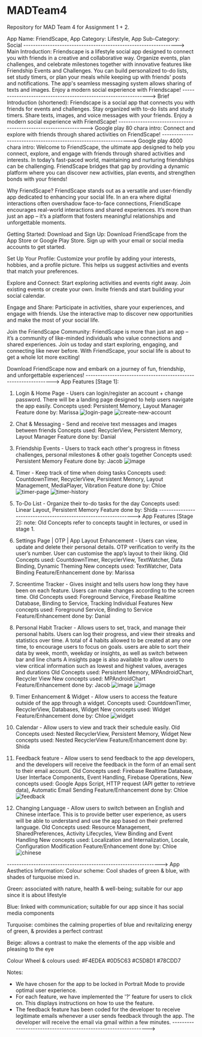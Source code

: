 # MADTeam4
Repository for MAD Team 4 for Assignment 1 + 2.

App Name: FriendScape,
App Category: Lifestyle,
App Sub-Category: Social
---------------------------------------------------------------->
Main Introduction:
Friendscape is a lifestyle social app designed to connect you with friends in a creative and collaborative way.
Organize events, plan challenges, and celebrate milestones together with innovative features like Friendship Events and Challenges.
You can build personalized to-do lists, set study timers, or plan your meals while keeping up with friends' posts and notifications.
The app's seamless messaging system allows sharing of texts and images.
Enjoy a modern social experience with Friendscape!
---------------------------------------------------------------->
Brief Introduction (shortened):
Friendscape is a social app that connects you with friends for events and challenges.
Stay organized with to-do lists and study timers. Share texts, images, and voice messages with your friends.
Enjoy a modern social experience with FriendScape!
---------------------------------------------------------------->
Google play 80 chara intro:
Connect and explore with friends through shared activities on FriendScape!
---------------------------------------------------------------->
Google play 4000 chara intro:
Welcome to FriendScape, the ultimate app designed to help you connect, explore, and engage with friends through shared activities and interests.
In today’s fast-paced world, maintaining and nurturing friendships can be challenging.
FriendScape bridges that gap by providing a dynamic platform where you can discover new activities, plan events, and strengthen bonds with your friends!

Why FriendScape?
FriendScape stands out as a versatile and user-friendly app dedicated to enhancing your social life.
In an era where digital interactions often overshadow face-to-face connections, FriendScape encourages real-world interactions and shared experiences.
It’s more than just an app – it’s a platform that fosters meaningful relationships and unforgettable moments.

Getting Started:
Download and Sign Up: Download FriendScape from the App Store or Google Play Store.
Sign up with your email or social media accounts to get started.

Set Up Your Profile: Customize your profile by adding your interests, hobbies, and a profile picture.
This helps us suggest activities and events that match your preferences.

Explore and Connect: Start exploring activities and events right away.
Join existing events or create your own. Invite friends and start building your social calendar.

Engage and Share: Participate in activities, share your experiences, and engage with friends.
Use the interactive map to discover new opportunities and make the most of your social life.

Join the FriendScape Community:
FriendScape is more than just an app – it’s a community of like-minded individuals who value connections and shared experiences.
Join us today and start exploring, engaging, and connecting like never before.
With FriendScape, your social life is about to get a whole lot more exciting!

Download FriendScape now and embark on a journey of fun, friendship, and unforgettable experiences!
---------------------------------------------------------------->
App Features [Stage 1]:
1. Login & Home Page - Users can login/register an account + change password.
There will be a landing page designed to help users navigate the app easily.
Concepts used: Persistent Memory, Layout Manager
Feature done by: Marissa
   ![login-page](repo_images/login-page.png)
   ![create-new-account](repo_images/create-new-account.png)

2. Chat & Messaging - Send and receive text messages and images between friends
Concepts used: RecyclerView, Persistent Memory, Layout Manager
Feature done by: Danial

3. Friendship Events - Users to track each other's progress in fitness challenges, personal milestones & other goals together
Concepts used: Persistent Memory
Feature done by: Jacob
![image](https://github.com/user-attachments/assets/c2f73f86-f759-4a7a-9ab8-b347339c5ad1)


5. Timer - Keep track of time when doing tasks
Concepts used: CountdownTimer, RecyclerView, Persistent Memory, Layout Management, MediaPlayer, Vibration
Feature done by: Chloe
   ![timer-page](repo_images/timer.png)
![timer-history](repo_images/timer-history.png)

6. To-Do List - Organize their to-do tasks for the day
Concepts used: Linear Layout, Persistent Memory
Feature done by: Shida
---------------------------------------------------------------->
App Features [Stage 2]:
note: Old Concepts refer to concepts taught in lectures, or used in stage 1.

1. Settings Page | OTP | App Layout Enhancement - Users can view, update and delete their personal details.
OTP verification to verify its the user’s number.
User can customise the app’s layout to their liking.
Old Concepts used: CountdownTimer, RecyclerView, TextWatcher, Data Binding, Dynamic Theming
New concepts used: TextWatcher, Data Binding
Feature/Enhancement done by: Marissa

2. Screentime Tracker - Gives insight and tells users how long they have been on each feature.
Users can make changes according to the screen time.
Old Concepts used: Foreground Service, Firebase Realtime Database, Binding to Service, Tracking Individual Features
New concepts used: Foreground Service, Binding to Service
Feature/Enhancement done by: Danial

3. Personal Habit Tracker -  Allows users to set, track, and manage their personal habits.
Users can log their progress, and view their streaks and statistics over time. 
A total of 4 habits allowed to be created at any one time, to encourage users to focus on goals.
users are able to sort their data by week, month, weekday or insights, as well as switch between bar and line charts 
A insights page is also available to allow users to view critical information such as lowest and highest values, averages and durations
Old Concepts used: Persistent Memory, MPAndroidChart, Recycler View
New concepts used: MPAndroidChart
Feature/Enhancement done by: Jacob
![image](https://github.com/user-attachments/assets/240238eb-95c3-4d12-bc22-3ceb7f43f39d)
![image](https://github.com/user-attachments/assets/38d27b94-4605-4a95-a709-8500a7a38076)



5. Timer Enhancement & Widget - Allow users to access the feature outside of the app through a widget.
   Concepts used: CountdownTimer, RecyclerView, Databases, Widget
   New concepts used: Widget
   Feature/Enhancement done by: Chloe
   ![widget](repo_images/widget.png)

6. Calendar - Allow users to view and track their schedule easily.
Old Concepts used: Nested RecyclerView, Persistent Memory, Widget
New concepts used: Nested RecyclerView
Feature/Enhancement done by: Shida

7. Feedback feature -  Allow users to send feedback to the app developers, and the developers will
receive the feedback in the form of an email sent to their email account.
Old Concepts used: Firebase Realtime Database, User Interface Components, Event Handling, Firebase Operations,
New concepts used: Google Apps Script, HTTP request (API getter to retrieve data), Automatic Email Sending
Feature/Enhancement done by: Chloe
   ![feedback](repo_images/feedback.png)

8. Changing Language - Allow users to switch between an English and Chinese interface. This is to provide
better user experience, as users will be able to understand and use the app based on their preferred language.
Old Concepts used: Resource Management, SharedPreferences, Activity Lifecycles, View Binding and Event Handling
New concepts used: Localization and Internalization, Locale, Configuration Modification 
Feature/Enhancement done by: Chloe
   ![chinese](repo_images/homescreen_chinese.png)

---------------------------------------------------------------->
App Aesthetics Information:
Colour scheme: Cool shades of green & blue, with shades of turquoise mixed in.

Green: associated with nature, health & well-being; suitable for our app since it is about lifestyle

Blue: linked with communication; suitable for our app since it has social media components

Turquoise: combines the calming properties of blue and revitalizing energy of green, & provides a perfect contrast

Beige: allows a contrast to make the elements of the app visible and pleasing to the eye

Colour Wheel & colours used:
#F4EDEA
#0D5C63
#C5D8D1
#78CDD7

Notes:
- We have chosen for the app to be locked in Portrait Mode to provide optimal user experience.
- For each feature, we have implemented the '?' feature for users to click on. This displays instructions
on how to use the feature.
- The feedback feature has been coded for the developer to receive legitimate emails whenever a user sends
feedback through the app. The developer will receive the email via gmail within a few minutes.
---------------------------------------------------------------->
